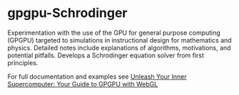 # gpgpu-Schrodinger
Experimentation with the use of the GPU for general purpose computing (GPGPU) targeted to simulations in instructional design for mathematics and physics. Detailed notes include explanations of algorithms, motivations, and potential pitfalls. Develops a Schrodinger equation solver from first principles.

For full documentation and examples see [Unleash Your Inner Supercomputer: Your Guide to GPGPU with WebGL](http://www.vizitsolutions.com/portfolio/webgl/gpgpu/)
